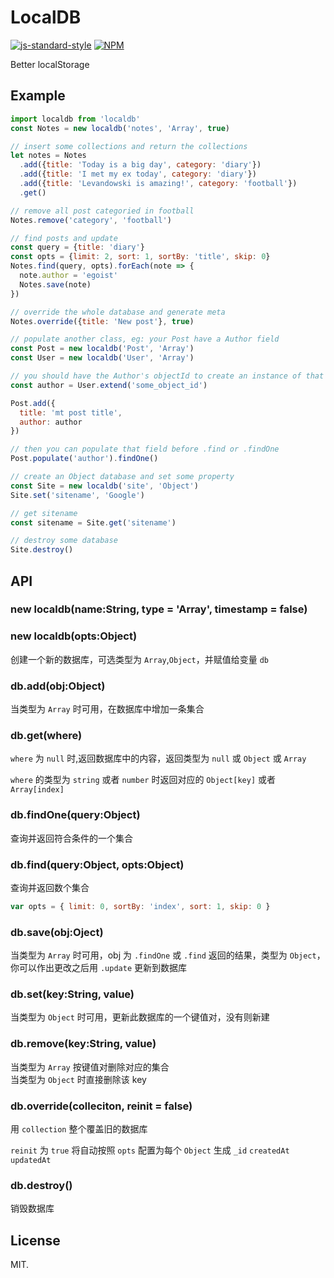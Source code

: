 # LocalDB

[![js-standard-style](https://cdn.rawgit.com/feross/standard/master/badge.svg)](https://github.com/feross/standard)
[![NPM](https://nodei.co/npm/localdb.png)](https://nodei.co/npm/localdb/)

Better localStorage

## Example

```javascript
import localdb from 'localdb'
const Notes = new localdb('notes', 'Array', true)

// insert some collections and return the collections
let notes = Notes
  .add({title: 'Today is a big day', category: 'diary'})
  .add({title: 'I met my ex today', category: 'diary'})
  .add({title: 'Levandowski is amazing!', category: 'football'})
  .get()

// remove all post categoried in football
Notes.remove('category', 'football')

// find posts and update
const query = {title: 'diary'}
const opts = {limit: 2, sort: 1, sortBy: 'title', skip: 0}
Notes.find(query, opts).forEach(note => {
  note.author = 'egoist'
  Notes.save(note)
})

// override the whole database and generate meta
Notes.override({title: 'New post'}, true)

// populate another class, eg: your Post have a Author field
const Post = new localdb('Post', 'Array')
const User = new localdb('User', 'Array')

// you should have the Author's objectId to create an instance of that class
const author = User.extend('some_object_id')

Post.add({
  title: 'mt post title',
  author: author
})

// then you can populate that field before .find or .findOne
Post.populate('author').findOne()

// create an Object database and set some property
const Site = new localdb('site', 'Object')
Site.set('sitename', 'Google')

// get sitename
const sitename = Site.get('sitename')

// destroy some database
Site.destroy()
```

## API

### new localdb(name:String, type = 'Array', timestamp = false)
### new localdb(opts:Object)

创建一个新的数据库，可选类型为 `Array`,`Object`，并赋值给变量 `db`

### db.add(obj:Object)

当类型为 `Array` 时可用，在数据库中增加一条集合

### db.get(where)

`where` 为 `null` 时,返回数据库中的内容，返回类型为 `null` 或 `Object` 或 `Array`

`where` 的类型为 `string` 或者 `number` 时返回对应的 `Object[key]` 或者 `Array[index]`

### db.findOne(query:Object)

查询并返回符合条件的一个集合

### db.find(query:Object, opts:Object)

查询并返回数个集合

```javascript
var opts = { limit: 0, sortBy: 'index', sort: 1, skip: 0 }
```

### db.save(obj:Oject)

当类型为 `Array` 时可用，obj 为 `.findOne` 或 `.find` 返回的结果，类型为 `Object`，你可以作出更改之后用 `.update` 更新到数据库

### db.set(key:String, value)

当类型为 `Object` 时可用，更新此数据库的一个键值对，没有则新建

### db.remove(key:String, value)

当类型为 `Array` 按键值对删除对应的集合  
当类型为 `Object` 时直接删除该 key

### db.override(colleciton, reinit = false)

用 `collection` 整个覆盖旧的数据库

`reinit` 为 `true` 将自动按照 `opts` 配置为每个 `Object` 生成 `_id` `createdAt` `updatedAt`

### db.destroy()

销毁数据库

## License

MIT.
